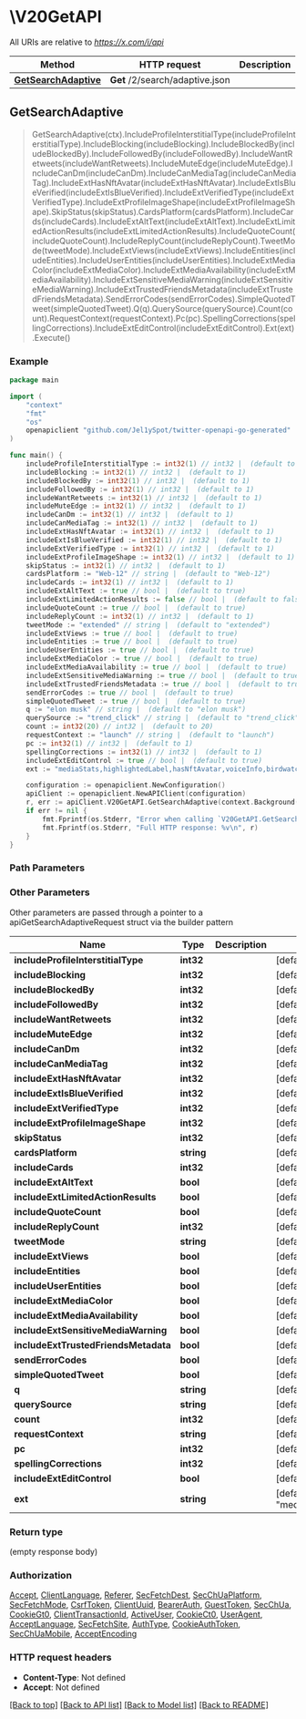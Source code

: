 # \V20GetAPI

All URIs are relative to *https://x.com/i/api*

Method | HTTP request | Description
------------- | ------------- | -------------
[**GetSearchAdaptive**](V20GetAPI.md#GetSearchAdaptive) | **Get** /2/search/adaptive.json | 



## GetSearchAdaptive

> GetSearchAdaptive(ctx).IncludeProfileInterstitialType(includeProfileInterstitialType).IncludeBlocking(includeBlocking).IncludeBlockedBy(includeBlockedBy).IncludeFollowedBy(includeFollowedBy).IncludeWantRetweets(includeWantRetweets).IncludeMuteEdge(includeMuteEdge).IncludeCanDm(includeCanDm).IncludeCanMediaTag(includeCanMediaTag).IncludeExtHasNftAvatar(includeExtHasNftAvatar).IncludeExtIsBlueVerified(includeExtIsBlueVerified).IncludeExtVerifiedType(includeExtVerifiedType).IncludeExtProfileImageShape(includeExtProfileImageShape).SkipStatus(skipStatus).CardsPlatform(cardsPlatform).IncludeCards(includeCards).IncludeExtAltText(includeExtAltText).IncludeExtLimitedActionResults(includeExtLimitedActionResults).IncludeQuoteCount(includeQuoteCount).IncludeReplyCount(includeReplyCount).TweetMode(tweetMode).IncludeExtViews(includeExtViews).IncludeEntities(includeEntities).IncludeUserEntities(includeUserEntities).IncludeExtMediaColor(includeExtMediaColor).IncludeExtMediaAvailability(includeExtMediaAvailability).IncludeExtSensitiveMediaWarning(includeExtSensitiveMediaWarning).IncludeExtTrustedFriendsMetadata(includeExtTrustedFriendsMetadata).SendErrorCodes(sendErrorCodes).SimpleQuotedTweet(simpleQuotedTweet).Q(q).QuerySource(querySource).Count(count).RequestContext(requestContext).Pc(pc).SpellingCorrections(spellingCorrections).IncludeExtEditControl(includeExtEditControl).Ext(ext).Execute()





### Example

```go
package main

import (
	"context"
	"fmt"
	"os"
	openapiclient "github.com/Jel1ySpot/twitter-openapi-go-generated"
)

func main() {
	includeProfileInterstitialType := int32(1) // int32 |  (default to 1)
	includeBlocking := int32(1) // int32 |  (default to 1)
	includeBlockedBy := int32(1) // int32 |  (default to 1)
	includeFollowedBy := int32(1) // int32 |  (default to 1)
	includeWantRetweets := int32(1) // int32 |  (default to 1)
	includeMuteEdge := int32(1) // int32 |  (default to 1)
	includeCanDm := int32(1) // int32 |  (default to 1)
	includeCanMediaTag := int32(1) // int32 |  (default to 1)
	includeExtHasNftAvatar := int32(1) // int32 |  (default to 1)
	includeExtIsBlueVerified := int32(1) // int32 |  (default to 1)
	includeExtVerifiedType := int32(1) // int32 |  (default to 1)
	includeExtProfileImageShape := int32(1) // int32 |  (default to 1)
	skipStatus := int32(1) // int32 |  (default to 1)
	cardsPlatform := "Web-12" // string |  (default to "Web-12")
	includeCards := int32(1) // int32 |  (default to 1)
	includeExtAltText := true // bool |  (default to true)
	includeExtLimitedActionResults := false // bool |  (default to false)
	includeQuoteCount := true // bool |  (default to true)
	includeReplyCount := int32(1) // int32 |  (default to 1)
	tweetMode := "extended" // string |  (default to "extended")
	includeExtViews := true // bool |  (default to true)
	includeEntities := true // bool |  (default to true)
	includeUserEntities := true // bool |  (default to true)
	includeExtMediaColor := true // bool |  (default to true)
	includeExtMediaAvailability := true // bool |  (default to true)
	includeExtSensitiveMediaWarning := true // bool |  (default to true)
	includeExtTrustedFriendsMetadata := true // bool |  (default to true)
	sendErrorCodes := true // bool |  (default to true)
	simpleQuotedTweet := true // bool |  (default to true)
	q := "elon musk" // string |  (default to "elon musk")
	querySource := "trend_click" // string |  (default to "trend_click")
	count := int32(20) // int32 |  (default to 20)
	requestContext := "launch" // string |  (default to "launch")
	pc := int32(1) // int32 |  (default to 1)
	spellingCorrections := int32(1) // int32 |  (default to 1)
	includeExtEditControl := true // bool |  (default to true)
	ext := "mediaStats,highlightedLabel,hasNftAvatar,voiceInfo,birdwatchPivot,enrichments,superFollowMetadata,unmentionInfo,editControl,vibe" // string |  (default to "mediaStats,highlightedLabel,hasNftAvatar,voiceInfo,birdwatchPivot,enrichments,superFollowMetadata,unmentionInfo,editControl,vibe")

	configuration := openapiclient.NewConfiguration()
	apiClient := openapiclient.NewAPIClient(configuration)
	r, err := apiClient.V20GetAPI.GetSearchAdaptive(context.Background()).IncludeProfileInterstitialType(includeProfileInterstitialType).IncludeBlocking(includeBlocking).IncludeBlockedBy(includeBlockedBy).IncludeFollowedBy(includeFollowedBy).IncludeWantRetweets(includeWantRetweets).IncludeMuteEdge(includeMuteEdge).IncludeCanDm(includeCanDm).IncludeCanMediaTag(includeCanMediaTag).IncludeExtHasNftAvatar(includeExtHasNftAvatar).IncludeExtIsBlueVerified(includeExtIsBlueVerified).IncludeExtVerifiedType(includeExtVerifiedType).IncludeExtProfileImageShape(includeExtProfileImageShape).SkipStatus(skipStatus).CardsPlatform(cardsPlatform).IncludeCards(includeCards).IncludeExtAltText(includeExtAltText).IncludeExtLimitedActionResults(includeExtLimitedActionResults).IncludeQuoteCount(includeQuoteCount).IncludeReplyCount(includeReplyCount).TweetMode(tweetMode).IncludeExtViews(includeExtViews).IncludeEntities(includeEntities).IncludeUserEntities(includeUserEntities).IncludeExtMediaColor(includeExtMediaColor).IncludeExtMediaAvailability(includeExtMediaAvailability).IncludeExtSensitiveMediaWarning(includeExtSensitiveMediaWarning).IncludeExtTrustedFriendsMetadata(includeExtTrustedFriendsMetadata).SendErrorCodes(sendErrorCodes).SimpleQuotedTweet(simpleQuotedTweet).Q(q).QuerySource(querySource).Count(count).RequestContext(requestContext).Pc(pc).SpellingCorrections(spellingCorrections).IncludeExtEditControl(includeExtEditControl).Ext(ext).Execute()
	if err != nil {
		fmt.Fprintf(os.Stderr, "Error when calling `V20GetAPI.GetSearchAdaptive``: %v\n", err)
		fmt.Fprintf(os.Stderr, "Full HTTP response: %v\n", r)
	}
}
```

### Path Parameters



### Other Parameters

Other parameters are passed through a pointer to a apiGetSearchAdaptiveRequest struct via the builder pattern


Name | Type | Description  | Notes
------------- | ------------- | ------------- | -------------
 **includeProfileInterstitialType** | **int32** |  | [default to 1]
 **includeBlocking** | **int32** |  | [default to 1]
 **includeBlockedBy** | **int32** |  | [default to 1]
 **includeFollowedBy** | **int32** |  | [default to 1]
 **includeWantRetweets** | **int32** |  | [default to 1]
 **includeMuteEdge** | **int32** |  | [default to 1]
 **includeCanDm** | **int32** |  | [default to 1]
 **includeCanMediaTag** | **int32** |  | [default to 1]
 **includeExtHasNftAvatar** | **int32** |  | [default to 1]
 **includeExtIsBlueVerified** | **int32** |  | [default to 1]
 **includeExtVerifiedType** | **int32** |  | [default to 1]
 **includeExtProfileImageShape** | **int32** |  | [default to 1]
 **skipStatus** | **int32** |  | [default to 1]
 **cardsPlatform** | **string** |  | [default to &quot;Web-12&quot;]
 **includeCards** | **int32** |  | [default to 1]
 **includeExtAltText** | **bool** |  | [default to true]
 **includeExtLimitedActionResults** | **bool** |  | [default to false]
 **includeQuoteCount** | **bool** |  | [default to true]
 **includeReplyCount** | **int32** |  | [default to 1]
 **tweetMode** | **string** |  | [default to &quot;extended&quot;]
 **includeExtViews** | **bool** |  | [default to true]
 **includeEntities** | **bool** |  | [default to true]
 **includeUserEntities** | **bool** |  | [default to true]
 **includeExtMediaColor** | **bool** |  | [default to true]
 **includeExtMediaAvailability** | **bool** |  | [default to true]
 **includeExtSensitiveMediaWarning** | **bool** |  | [default to true]
 **includeExtTrustedFriendsMetadata** | **bool** |  | [default to true]
 **sendErrorCodes** | **bool** |  | [default to true]
 **simpleQuotedTweet** | **bool** |  | [default to true]
 **q** | **string** |  | [default to &quot;elon musk&quot;]
 **querySource** | **string** |  | [default to &quot;trend_click&quot;]
 **count** | **int32** |  | [default to 20]
 **requestContext** | **string** |  | [default to &quot;launch&quot;]
 **pc** | **int32** |  | [default to 1]
 **spellingCorrections** | **int32** |  | [default to 1]
 **includeExtEditControl** | **bool** |  | [default to true]
 **ext** | **string** |  | [default to &quot;mediaStats,highlightedLabel,hasNftAvatar,voiceInfo,birdwatchPivot,enrichments,superFollowMetadata,unmentionInfo,editControl,vibe&quot;]

### Return type

 (empty response body)

### Authorization

[Accept](../README.md#Accept), [ClientLanguage](../README.md#ClientLanguage), [Referer](../README.md#Referer), [SecFetchDest](../README.md#SecFetchDest), [SecChUaPlatform](../README.md#SecChUaPlatform), [SecFetchMode](../README.md#SecFetchMode), [CsrfToken](../README.md#CsrfToken), [ClientUuid](../README.md#ClientUuid), [BearerAuth](../README.md#BearerAuth), [GuestToken](../README.md#GuestToken), [SecChUa](../README.md#SecChUa), [CookieGt0](../README.md#CookieGt0), [ClientTransactionId](../README.md#ClientTransactionId), [ActiveUser](../README.md#ActiveUser), [CookieCt0](../README.md#CookieCt0), [UserAgent](../README.md#UserAgent), [AcceptLanguage](../README.md#AcceptLanguage), [SecFetchSite](../README.md#SecFetchSite), [AuthType](../README.md#AuthType), [CookieAuthToken](../README.md#CookieAuthToken), [SecChUaMobile](../README.md#SecChUaMobile), [AcceptEncoding](../README.md#AcceptEncoding)

### HTTP request headers

- **Content-Type**: Not defined
- **Accept**: Not defined

[[Back to top]](#) [[Back to API list]](../README.md#documentation-for-api-endpoints)
[[Back to Model list]](../README.md#documentation-for-models)
[[Back to README]](../README.md)

